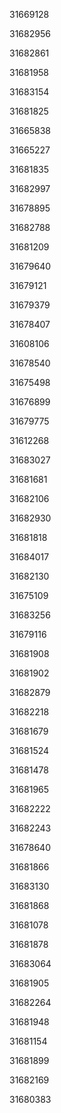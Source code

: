 31669128

31682956

31682861

31681958

31683154

31681825

31665838

31665227

31681835

31682997

31678895

31682788

31681209

31679640

31679121

31679379

31678407

31608106

31678540

31675498

31676899

31679775

31612268

31683027

31681681

31682106

31682930

31681818

31684017

31682130

31675109

31683256

31679116

31681908

31681902

31682879

31682218

31681679

31681524

31681478

31681965

31682222

31682243

31678640

31681866

31683130

31681868

31681078

31681878

31683064

31681905

31682264

31681948

31681154

31681899

31682169

31680383

